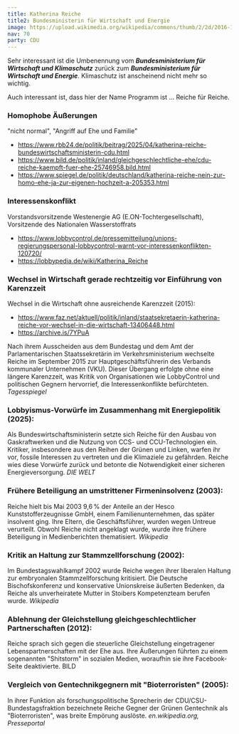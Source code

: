 ```yaml
---
title: Katherina Reiche
title2: Bundesministerin für Wirtschaft und Energie
image: https://upload.wikimedia.org/wikipedia/commons/thumb/2/2d/2016-12-06_Katherina_Reiche_CDU_Parteitag_by_OlafKosinsky_BT0A6440.jpg/120px-2016-12-06_Katherina_Reiche_CDU_Parteitag_by_OlafKosinsky_BT0A6440.jpg
nav: 70
party: CDU
---
```


Sehr interessant ist die Umbenennung vom ***Bundesministerium für Wirtschaft und Klimaschutz*** zurück zum ***Bundesministerium für Wirtschaft und Energie***. Klimaschutz ist anscheinend nicht mehr so wichtig.

Auch interessant ist, dass hier der Name Programm ist ... Reiche für Reiche.

### Homophobe Äußerungen

"nicht normal", "Angriff auf Ehe und Familie"

- https://www.rbb24.de/politik/beitrag/2025/04/katherina-reiche-bundeswirtschaftsministerin-cdu.html
- https://www.bild.de/politik/inland/gleichgeschlechtliche-ehe/cdu-reiche-kaempft-fuer-ehe-25746958.bild.html
- https://www.spiegel.de/politik/deutschland/katherina-reiche-nein-zur-homo-ehe-ja-zur-eigenen-hochzeit-a-205353.html

### Interessenskonflikt

Vorstandsvorsitzende Westenergie AG (E.ON-Tochtergesellschaft), Vorsitzende des Nationalen Wasserstoffrats
- https://www.lobbycontrol.de/pressemitteilung/unions-regierungspersonal-lobbycontrol-warnt-vor-interessenkonflikten-120720/
- https://lobbypedia.de/wiki/Katherina_Reiche


### Wechsel in Wirtschaft gerade rechtzeitig vor Einführung von Karenzzeit
Wechsel in die Wirtschaft ohne ausreichende Karenzzeit (2015):
- https://www.faz.net/aktuell/politik/inland/staatsekretaerin-katherina-reiche-vor-wechsel-in-die-wirtschaft-13406448.html
- https://archive.is/7YPuA

Nach ihrem Ausscheiden aus dem Bundestag und dem Amt der Parlamentarischen Staatssekretärin im Verkehrsministerium wechselte Reiche im September 2015 zur Hauptgeschäftsführerin des Verbands kommunaler Unternehmen (VKU). 
Dieser Übergang erfolgte ohne eine längere Karenzzeit, was Kritik von Organisationen wie LobbyControl und politischen Gegnern hervorrief, die Interessenkonflikte befürchteten.
*Tagesspiegel*

### Lobbyismus-Vorwürfe im Zusammenhang mit Energiepolitik (2025): 
Als Bundeswirtschaftsministerin setzte sich Reiche für den Ausbau von Gaskraftwerken und die Nutzung von CCS- und CCU-Technologien ein. Kritiker, insbesondere aus den Reihen der Grünen und Linken, warfen ihr vor, fossile Interessen zu vertreten und die Klimaziele zu gefährden. Reiche wies diese Vorwürfe zurück und betonte die Notwendigkeit einer sicheren Energieversorgung.
*DIE WELT*

### Frühere Beteiligung an umstrittener Firmeninsolvenz (2003): 
Reiche hielt bis Mai 2003 9,6 % der Anteile an der Hesco Kunststofferzeugnisse GmbH, einem Familienunternehmen, das später insolvent ging. Ihre Eltern, die Geschäftsführer, wurden wegen Untreue verurteilt. Obwohl Reiche nicht angeklagt wurde, wurde ihre frühere Beteiligung in Medienberichten thematisiert.
*Wikipedia*

### Kritik an Haltung zur Stammzellforschung (2002): 
Im Bundestagswahlkampf 2002 wurde Reiche wegen ihrer liberalen Haltung zur embryonalen Stammzellforschung kritisiert. Die Deutsche Bischofskonferenz und konservative Unionskreise äußerten Bedenken, da Reiche als unverheiratete Mutter in Stoibers Kompetenzteam berufen wurde.
*Wikipedia*

### Ablehnung der Gleichstellung gleichgeschlechtlicher Partnerschaften (2012): 
Reiche sprach sich gegen die steuerliche Gleichstellung eingetragener Lebenspartnerschaften mit der Ehe aus. Ihre Äußerungen führten zu einem sogenannten "Shitstorm" in sozialen Medien, woraufhin sie ihre Facebook-Seite deaktivierte.
BILD

### Vergleich von Gentechnikgegnern mit "Bioterroristen" (2005): 
In ihrer Funktion als forschungspolitische Sprecherin der CDU/CSU-Bundestagsfraktion bezeichnete Reiche Gegner der Grünen Gentechnik als "Bioterroristen", was breite Empörung auslöste.
*en.wikipedia.org, Presseportal*
